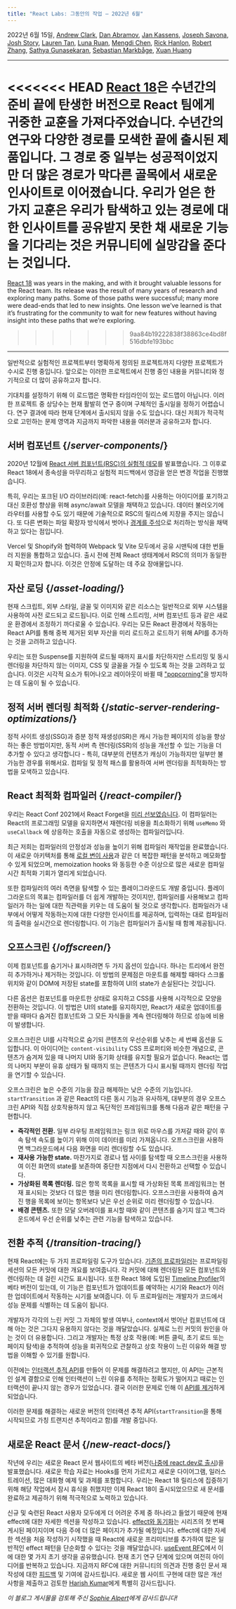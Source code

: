 ```yaml
---
title: "React Labs: 그동안의 작업 – 2022년 6월"
---
```


2022년 6월 15일, [Andrew Clark](https://twitter.com/acdlite), [Dan Abramov](https://twitter.com/dan_abramov), [Jan Kassens](https://twitter.com/kassens), [Joseph Savona](https://twitter.com/en_JS), [Josh Story](https://twitter.com/joshcstory), [Lauren Tan](https://twitter.com/potetotes), [Luna Ruan](https://twitter.com/lunaruan), [Mengdi Chen](https://twitter.com/mengdi_en), [Rick Hanlon](https://twitter.com/rickhanlonii), [Robert Zhang](https://twitter.com/jiaxuanzhang01), [Sathya Gunasekaran](https://twitter.com/_gsathya), [Sebastian Markbåge](https://twitter.com/sebmarkbage), [Xuan Huang](https://twitter.com/Huxpro)

---

<Intro>

<<<<<<< HEAD
[React 18](https://reactjs.org/blog/2022/03/29/react-v18)은 수년간의 준비 끝에 탄생한 버전으로 React 팀에게 귀중한 교훈을 가져다주었습니다. 수년간의 연구와 다양한 경로를 모색한 끝에 출시된 제품입니다. 그 경로 중 일부는 성공적이었지만 더 많은 경로가 막다른 골목에서 새로운 인사이트로 이어졌습니다. 우리가 얻은 한 가지 교훈은 우리가 탐색하고 있는 경로에 대한 인사이트를 공유받지 못한 채 새로운 기능을 기다리는 것은 커뮤니티에 실망감을 준다는 것입니다.
=======
[React 18](https://react.dev/blog/2022/03/29/react-v18) was years in the making, and with it brought valuable lessons for the React team. Its release was the result of many years of research and exploring many paths. Some of those paths were successful; many more were dead-ends that led to new insights. One lesson we’ve learned is that it’s frustrating for the community to wait for new features without having insight into these paths that we’re exploring.
>>>>>>> 9aa84b19222838f38863ce4bd8f516dbfe193bbc

</Intro>

---

일반적으로 실험적인 프로젝트부터 명확하게 정의된 프로젝트까지 다양한 프로젝트가 수시로 진행 중입니다. 앞으로는 이러한 프로젝트에서 진행 중인 내용을 커뮤니티와 정기적으로 더 많이 공유하고자 합니다.

기대치를 설정하기 위해 이 로드맵은 명확한 타임라인이 있는 로드맵이 아닙니다. 이러한 프로젝트 중 상당수는 현재 활발히 연구 중이며 구체적인 출시일을 정하기 어렵습니다. 연구 결과에 따라 현재 단계에서 출시되지 않을 수도 있습니다. 대신 저희가 적극적으로 고민하는 문제 영역과 지금까지 파악한 내용을 여러분과 공유하고자 합니다.

## 서버 컴포넌트 {/*server-components*/}

2020년 12월에 [React 서버 컴포넌트(RSC)의 실험적 데모](https://legacy.reactjs.org/blog/2020/12/21/data-fetching-with-react-server-components.html)를 발표했습니다. 그 이후로 React 18에서 종속성을 마무리하고 실험적 피드백에서 영감을 얻은 변경 작업을 진행했습니다.

특히, 우리는 포크된 I/O 라이브러리(예: react-fetch)를 사용하는 아이디어를 포기하고 대신 호환성 향상을 위해 async/await 모델을 채택하고 있습니다. 데이터 불러오기에 라우터를 사용할 수도 있기 때문에 기술적으로 RSC의 릴리스에 지장을 주지는 않습니다. 또 다른 변화는 파일 확장자 방식에서 벗어나 [경계를 주석](https://github.com/reactjs/rfcs/pull/189#issuecomment-1116482278)으로 처리하는 방식을 채택하고 있다는 점입니다.

Vercel 및 Shopify와 협력하여 Webpack 및 Vite 모두에서 공유 시맨틱에 대한 번들러 지원을 통합하고 있습니다. 출시 전에 전체 React 생태계에서 RSC의 의미가 동일한지 확인하고자 합니다. 이것은 안정에 도달하는 데 주요 장애물입니다.

## 자산 로딩 {/*asset-loading*/}

현재 스크립트, 외부 스타일, 글꼴 및 이미지와 같은 리소스는 일반적으로 외부 시스템을 사용하여 사전 로드되고 로드됩니다. 이로 인해 스트리밍, 서버 컴포넌트 등과 같은 새로운 환경에서 조정하기 까다로울 수 있습니다.
우리는 모든 React 환경에서 작동하는 React API를 통해 중복 제거된 외부 자산을 미리 로드하고 로드하기 위해 API를 추가하는 것을 고려하고 있습니다.

우리는 또한 Suspense를 지원하여 로드될 때까지 표시를 차단하지만 스트리밍 및 동시 렌더링을 차단하지 않는 이미지, CSS 및 글꼴을 가질 수 있도록 하는 것을 고려하고 있습니다. 이것은 시각적 요소가 튀어나오고 레이아웃이 바뀔 때 ["popcorning"](https://twitter.com/sebmarkbage/status/1516852731251724293)을 방지하는 데 도움이 될 수 있습니다.

## 정적 서버 렌더링 최적화 {/*static-server-rendering-optimizations*/}

정적 사이트 생성(SSG)과 증분 정적 재생성(ISR)은 캐시 가능한 페이지의 성능을 향상하는 좋은 방법이지만, 동적 서버 측 렌더링(SSR)의 성능을 개선할 수 있는 기능을 더 추가할 수 있다고 생각합니다 - 특히, 대부분의 컨텐츠가 캐싱이 가능하지만 일부만 불가능한 경우를 위해서요. 컴파일 및 정적 패스를 활용하여 서버 렌더링을 최적화하는 방법을 모색하고 있습니다.

## React 최적화 컴파일러 {/*react-compiler*/}

우리는 React Conf 2021에서 React Forget을 [미리 선보였습니다](https://www.youtube.com/watch?v=lGEMwh32soc). 이 컴파일러는 React의 프로그래밍 모델을 유지하면서 재렌더링 비용을 최소화하기 위해 `useMemo` 와 `useCallback` 에 상응하는 호출을 자동으로 생성하는 컴파일러입니다.

최근 저희는 컴파일러의 안정성과 성능을 높이기 위해 컴파일러 재작업을 완료했습니다. 이 새로운 아키텍처를 통해 [로컬 변이 사용](/learn/keeping-components-pure#local-mutation-your-components-little-secret)과 같은 더 복잡한 패턴을 분석하고 메모화할 수 있게 되었으며, memoization hooks 와 동등한 수준 이상으로 많은 새로운 컴파일 시간 최적화 기회가 열리게 되었습니다.

또한 컴파일러의 여러 측면을 탐색할 수 있는 플레이그라운드도 개발 중입니다. 플레이그라운드의 목표는 컴파일러를 더 쉽게 개발하는 것이지만, 컴파일러를 사용해보고 컴파일러가 하는 일에 대한 직관력을 키우는 데 도움이 될 것으로 생각합니다. 컴파일러가 내부에서 어떻게 작동하는지에 대한 다양한 인사이트를 제공하며, 입력하는 대로 컴파일러의 출력을 실시간으로 렌더링합니다. 이 기능은 컴파일러가 출시될 때 함께 제공됩니다.

## 오프스크린 {/*offscreen*/}

이제 컴포넌트를 숨기거나 표시하려면 두 가지 옵션이 있습니다. 하나는 트리에서 완전히 추가하거나 제거하는 것입니다. 이 방법의 문제점은 마운트를 해제할 때마다 스크롤 위치와 같이 DOM에 저장된 state를 포함하여 UI의 state가 손실된다는 것입니다.

다른 옵션은 컴포넌트를 마운트한 상태로 유지하고 CSS를 사용해 시각적으로 모양을 전환하는 것입니다. 이 방법은 UI의 state를 유지하지만, React가 새로운 업데이트를 받을 때마다 숨겨진 컴포넌트와 그 모든 자식들을 계속 렌더링해야 하므로 성능에 비용이 발생합니다.

오프스크린은 UI를 시각적으로 숨기되 콘텐츠의 우선순위를 낮추는 세 번째 옵션을 도입합니다. 이 아이디어는 `content-visibility` CSS 프로퍼티와 비슷한 개념으로, 콘텐츠가 숨겨져 있을 때 나머지 UI와 동기화 상태를 유지할 필요가 없습니다. React는 앱의 나머지 부분이 유휴 상태가 될 때까지 또는 콘텐츠가 다시 표시될 때까지 렌더링 작업을 연기할 수 있습니다.

오프스크린은 높은 수준의 기능을 잠금 해제하는 낮은 수준의 기능입니다. `startTransition` 과 같은 React의 다른 동시 기능과 유사하게, 대부분의 경우 오프스크린 API와 직접 상호작용하지 않고 독단적인 프레임워크를 통해 다음과 같은 패턴을 구현합니다.

* **즉각적인 전환.** 일부 라우팅 프레임워크는 링크 위로 마우스를 가져갈 때와 같이 후속 탐색 속도를 높이기 위해 이미 데이터를 미리 가져옵니다. 오프스크린을 사용하면 백그라운드에서 다음 화면을 미리 렌더링할 수도 있습니다.
* **재사용 가능한 state.** 마찬가지로 경로나 탭 사이를 탐색할 때 오프스크린을 사용하여 이전 화면의 state를 보존하여 중단한 지점에서 다시 전환하고 선택할 수 있습니다.
* **가상화된 목록 렌더링.** 많은 항목 목록을 표시할 때 가상화된 목록 프레임워크는 현재 표시되는 것보다 더 많은 행을 미리 렌더링합니다. 오프스크린을 사용하여 숨겨진 행을 목록에 보이는 항목보다 낮은 우선 순위로 미리 렌더링할 수 있습니다.
* **배경 콘텐츠.** 또한 모달 오버레이를 표시할 때와 같이 콘텐츠를 숨기지 않고 백그라운드에서 우선 순위를 낮추는 관련 기능을 탐색하고 있습니다.

## 전환 추적 {/*transition-tracing*/}

현재 React에는 두 가지 프로파일링 도구가 있습니다. [기존의 프로파일러](https://legacy.reactjs.org/blog/2018/09/10/introducing-the-react-profiler.html)는 프로파일링 세션의 모든 커밋에 대한 개요를 보여줍니다. 각 커밋에 대해 렌더링된 모든 컴포넌트와 렌더링하는 데 걸린 시간도 표시됩니다. 또한 React 18에 도입된 [Timeline Profiler](https://github.com/reactwg/react-18/discussions/76)의 베타 버전이 있는데, 이 기능은 컴포넌트가 업데이트를 예약하는 시기와 React가 이러한 업데이트에서 작동하는 시기를 보여줍니다. 이 두 프로파일러는 개발자가 코드에서 성능 문제를 식별하는 데 도움이 됩니다.

개발자가 각각의 느린 커밋 그 자체의 발생 여부나, context에서 벗어난 컴포넌트에 대해 아는 것은 그다지 유용하지 않다는 것을 깨달았습니다. 실제로 느린 커밋의 원인을 아는 것이 더 유용합니다. 그리고 개발자는 특정 상호 작용(예: 버튼 클릭, 초기 로드 또는 페이지 탐색)을 추적하여 성능을 회귀적으로 관찰하고 상호 작용이 느린 이유와 해결 방법을 이해할 수 있기를 원합니다.

이전에는 [인터랙션 추적 API](https://gist.github.com/bvaughn/8de925562903afd2e7a12554adcdda16)를 만들어 이 문제를 해결하려고 했지만, 이 API는 근본적인 설계 결함으로 인해 인터랙션이 느린 이유를 추적하는 정확도가 떨어지고 때로는 인터랙션이 끝나지 않는 경우가 있었습니다. 결국 이러한 문제로 인해 이 [API를 제거](https://github.com/facebook/react/pull/20037)하게 되었습니다.

이러한 문제를 해결하는 새로운 버전의 인터랙션 추적 API(`startTransition`을 통해 시작되므로 가칭 트랜지션 추적이라고 함)를 개발 중입니다.

## 새로운 React 문서 {/*new-react-docs*/}

작년에 우리는 새로운 React 문서 웹사이트의 베타 버전([나중에 react.dev로 출시](/blog/2023/03/16/introducing-react-dev))을 발표했습니다. 새로운 학습 자료는 Hooks를 먼저 가르치고 새로운 다이어그램, 일러스트레이션, 많은 대화형 예제 및 과제를 포함합니다. 우리는 React 18 릴리스에 집중하기 위해 해당 작업에서 잠시 휴식을 취했지만 이제 React 18이 출시되었으므로 새 문서를 완료하고 제공하기 위해 적극적으로 노력하고 있습니다.

신규 및 숙련된 React 사용자 모두에게 더 어려운 주제 중 하나라고 들었기 때문에 현재 effect에 대한 자세한 섹션을 작성하고 있습니다. [effect와 동기화](/learn/synchronizing-with-effects)는 시리즈의 첫 번째 게시된 페이지이며 다음 주에 더 많은 페이지가 추가될 예정입니다. effect에 대한 자세한 섹션을 처음 작성하기 시작했을 때 React에 새로운 프리미티브를 추가하여 많은 일반적인 effect 패턴을 단순화할 수 있다는 것을 깨달았습니다. [useEvent RFC](https://github.com/reactjs/rfcs/pull/220)에서 이에 대한 몇 가지 초기 생각을 공유했습니다. 현재 초기 연구 단계에 있으며 여전히 아이디어를 반복하고 있습니다. 지금까지 RFC에 대한 커뮤니티의 의견과 진행 중인 문서 재작성에 대한 [피드백](https://github.com/reactjs/reactjs.org/issues/3308) 및 기여에 감사드립니다. 새로운 웹 사이트 구현에 대한 많은 개선 사항을 제출하고 검토한 [Harish Kumar](https://github.com/harish-sethuraman)에게 특별히 감사드립니다.

*이 블로그 게시물을 검토해 주신 [Sophie Alpert](https://twitter.com/sophiebits)에게 감사드립니다!*
